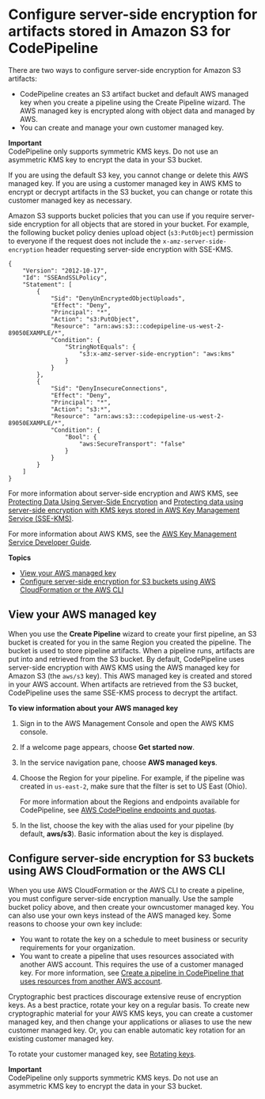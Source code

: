 # Configure server\-side encryption for artifacts stored in Amazon S3 for CodePipeline<a name="S3-artifact-encryption"></a>

There are two ways to configure server\-side encryption for Amazon S3 artifacts:
+ CodePipeline creates an S3 artifact bucket and default AWS managed key when you create a pipeline using the Create Pipeline wizard\. The AWS managed key is encrypted along with object data and managed by AWS\.
+ You can create and manage your own customer managed key\.

**Important**  
CodePipeline only supports symmetric KMS keys\. Do not use an asymmetric KMS key to encrypt the data in your S3 bucket\.

If you are using the default S3 key, you cannot change or delete this AWS managed key\. If you are using a customer managed key in AWS KMS to encrypt or decrypt artifacts in the S3 bucket, you can change or rotate this customer managed key as necessary\.

Amazon S3 supports bucket policies that you can use if you require server\-side encryption for all objects that are stored in your bucket\. For example, the following bucket policy denies upload object \(`s3:PutObject`\) permission to everyone if the request does not include the `x-amz-server-side-encryption` header requesting server\-side encryption with SSE\-KMS\.

```
{
    "Version": "2012-10-17",
    "Id": "SSEAndSSLPolicy",
    "Statement": [
        {
            "Sid": "DenyUnEncryptedObjectUploads",
            "Effect": "Deny",
            "Principal": "*",
            "Action": "s3:PutObject",
            "Resource": "arn:aws:s3:::codepipeline-us-west-2-89050EXAMPLE/*",
            "Condition": {
                "StringNotEquals": {
                    "s3:x-amz-server-side-encryption": "aws:kms"
                }
            }
        },
        {
            "Sid": "DenyInsecureConnections",
            "Effect": "Deny",
            "Principal": "*",
            "Action": "s3:*",
            "Resource": "arn:aws:s3:::codepipeline-us-west-2-89050EXAMPLE/*",
            "Condition": {
                "Bool": {
                    "aws:SecureTransport": "false"
                }
            }
        }
    ]
}
```

For more information about server\-side encryption and AWS KMS, see [Protecting Data Using Server\-Side Encryption](https://docs.aws.amazon.com/AmazonS3/latest/dev/serv-side-encryption.html) and [Protecting data using server\-side encryption with KMS keys stored in AWS Key Management Service \(SSE\-KMS\)](https://docs.aws.amazon.com/AmazonS3/latest/dev/UsingKMSEncryption.html)\.

For more information about AWS KMS, see the [AWS Key Management Service Developer Guide](https://docs.aws.amazon.com/kms/latest/developerguide/)\.

**Topics**
+ [View your AWS managed key](#S3-view-default-keys)
+ [Configure server\-side encryption for S3 buckets using AWS CloudFormation or the AWS CLI](#S3-rotate-customer-key)

## View your AWS managed key<a name="S3-view-default-keys"></a>

When you use the **Create Pipeline** wizard to create your first pipeline, an S3 bucket is created for you in the same Region you created the pipeline\. The bucket is used to store pipeline artifacts\. When a pipeline runs, artifacts are put into and retrieved from the S3 bucket\. By default, CodePipeline uses server\-side encryption with AWS KMS using the AWS managed key for Amazon S3 \(the `aws/s3` key\)\. This AWS managed key is created and stored in your AWS account\. When artifacts are retrieved from the S3 bucket, CodePipeline uses the same SSE\-KMS process to decrypt the artifact\.

**To view information about your AWS managed key**

1. Sign in to the AWS Management Console and open the AWS KMS console\.

1. If a welcome page appears, choose **Get started now**\.

1. In the service navigation pane, choose **AWS managed keys**\. 

1. Choose the Region for your pipeline\. For example, if the pipeline was created in `us-east-2`, make sure that the filter is set to US East \(Ohio\)\.

   For more information about the Regions and endpoints available for CodePipeline, see [AWS CodePipeline endpoints and quotas](https://docs.aws.amazon.com/general/latest/gr/codepipeline.html)\.

1. In the list, choose the key with the alias used for your pipeline \(by default, **aws/s3**\)\. Basic information about the key is displayed\.



## Configure server\-side encryption for S3 buckets using AWS CloudFormation or the AWS CLI<a name="S3-rotate-customer-key"></a>

When you use AWS CloudFormation or the AWS CLI to create a pipeline, you must configure server\-side encryption manually\. Use the sample bucket policy above, and then create your owncustomer managed key\. You can also use your own keys instead of the AWS managed key\. Some reasons to choose your own key include:
+ You want to rotate the key on a schedule to meet business or security requirements for your organization\.
+ You want to create a pipeline that uses resources associated with another AWS account\. This requires the use of a customer managed key\. For more information, see [Create a pipeline in CodePipeline that uses resources from another AWS account](pipelines-create-cross-account.md)\. 

Cryptographic best practices discourage extensive reuse of encryption keys\. As a best practice, rotate your key on a regular basis\. To create new cryptographic material for your AWS KMS keys, you can create a customer managed key, and then change your applications or aliases to use the new customer managed key\. Or, you can enable automatic key rotation for an existing customer managed key\. 

To rotate your customer managed key, see [Rotating keys](https://docs.aws.amazon.com/kms/latest/developerguide/rotate-keys.html)\. 

**Important**  
CodePipeline only supports symmetric KMS keys\. Do not use an asymmetric KMS key to encrypt the data in your S3 bucket\.